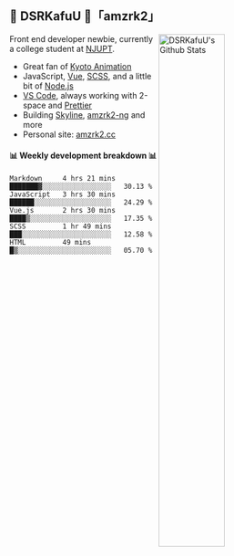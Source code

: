 ## 🍥 DSRKafuU 🍥「amzrk2」

<img align="right" alt="DSRKafuU's Github Stats" width="48%" src="https://github-readme-stats.vercel.app/api?username=amzrk2&count_private=true&show_icons=true&title_color=7793cc&icon_color=7793cc&text_color=595858&bg_color=ffffff" />

Front end developer newbie, currently a college student at [NJUPT](https://www.njupt.edu.cn/).

- Great fan of [Kyoto Animation](https://www.kyotoanimation.co.jp/)
- JavaScript, [Vue](https://vuejs.org/), [SCSS](https://sass-lang.com/), and a little bit of [Node.js](https://nodejs.org/)
- [VS Code](https://code.visualstudio.com), always working with 2-space and [Prettier](https://prettier.io/)
- Building [Skyline](https://github.com/amzrk2/skyline-overlay), [amzrk2-ng](https://github.com/amzrk2/amzrk2-ng) and more
- Personal site: [amzrk2.cc](https://amzrk2.cc/)

#### :bar_chart: Weekly development breakdown :bar_chart:

<!--START_SECTION:waka-->
```text
Markdown     4 hrs 21 mins   ███████▓░░░░░░░░░░░░░░░░░   30.13 % 
JavaScript   3 hrs 30 mins   ██████░░░░░░░░░░░░░░░░░░░   24.29 % 
Vue.js       2 hrs 30 mins   ████▒░░░░░░░░░░░░░░░░░░░░   17.35 % 
SCSS         1 hr 49 mins    ███░░░░░░░░░░░░░░░░░░░░░░   12.58 % 
HTML         49 mins         █▒░░░░░░░░░░░░░░░░░░░░░░░   05.70 % 
```
<!--END_SECTION:waka-->
